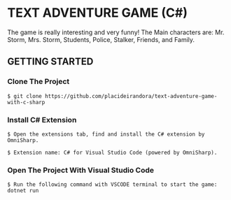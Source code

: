 # TEXT ADVENTURE GAME (C#)
The game is really interesting and very funny! The Main characters are: Mr. Storm, Mrs. Storm, Students, Police, Stalker, Friends, and Family.

## GETTING STARTED

### Clone The Project

```
$ git clone https://github.com/placideirandora/text-adventure-game-with-c-sharp
```

### Install C# Extension

```
$ Open the extensions tab, find and install the C# extension by OmniSharp. 
```
```
$ Extension name: C# for Visual Studio Code (powered by OmniSharp).
```

### Open The Project With Visual Studio Code

```
$ Run the following command with VSCODE terminal to start the game: dotnet run
```
